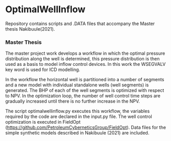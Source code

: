 # OptimalWellInflow
Repository contains scripts and .DATA files that accompany the Master thesis Nakibuule(2021).

### Master Thesis
The master project work develops a workflow in which the optimal pressure distribution along the well is determined, this pressure distribution is then used as a basis to model inflow control devices. In this work the WSEGVALV key word is used for ICD modelling. 

In the workflow the horizontal well is partitioned into a number of segments and a new model with individual standalone wells (well segments) is generated. The BHP of each of the well segments is optimized with respect to NPV. In the optimization loop, the number of well control time steps are gradually increased until there is no further increase in the NPV. 

The script optimalwellinflow.py executes this workflow, the variables required by the code are declared in the input.py file.
The well control optimization is executed in FieldOpt (https://github.com/PetroleumCyberneticsGroup/FieldOpt).
Data files for the simple synthetic models described in Nakibuule (2021) are included.

